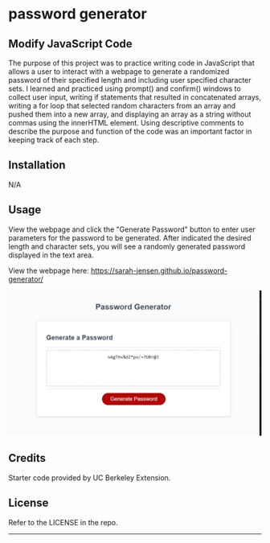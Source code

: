 # password generator

## Modify JavaScript Code

The purpose of this project was to practice writing code in JavaScript that allows a user to interact with a webpage to generate a randomized password of their specified length and including user specified character sets.
I learned and practiced using prompt() and confirm() windows to collect user input, writing if statements that resulted in concatenated arrays, writing a for loop that selected random characters from an array and pushed them into a new array, and displaying an array as a string without commas using the innerHTML element. Using descriptive comments to describe the purpose and function of the code was an important factor in keeping track of each step.

## Installation

N/A

## Usage

View the webpage and click the "Generate Password" button to enter user parameters for the password to be generated. After indicated the desired length and character sets, you will see a randomly generated password displayed in the text area.

View the webpage here: https://sarah-jensen.github.io/password-generator/

![A password generator consisting of a text field containing a placeholder message, "your secure password," and a red button labeled, "generate password."](./images/password-generated-screenshot.png)


## Credits

Starter code provided by UC Berkeley Extension. 

## License

Refer to the LICENSE in the repo.

---